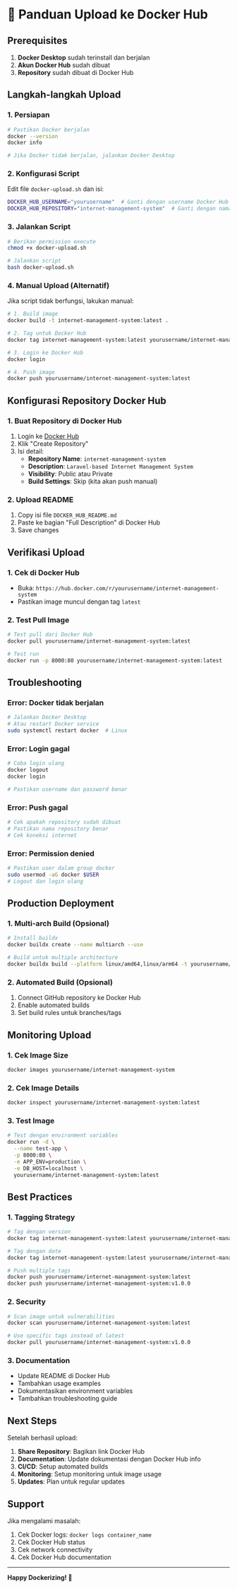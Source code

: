 # 🐳 Panduan Upload ke Docker Hub

## Prerequisites

1. **Docker Desktop** sudah terinstall dan berjalan
2. **Akun Docker Hub** sudah dibuat
3. **Repository** sudah dibuat di Docker Hub

## Langkah-langkah Upload

### 1. Persiapan

```bash
# Pastikan Docker berjalan
docker --version
docker info

# Jika Docker tidak berjalan, jalankan Docker Desktop
```

### 2. Konfigurasi Script

Edit file `docker-upload.sh` dan isi:

```bash
DOCKER_HUB_USERNAME="yourusername"  # Ganti dengan username Docker Hub Anda
DOCKER_HUB_REPOSITORY="internet-management-system"  # Ganti dengan nama repository
```

### 3. Jalankan Script

```bash
# Berikan permission execute
chmod +x docker-upload.sh

# Jalankan script
bash docker-upload.sh
```

### 4. Manual Upload (Alternatif)

Jika script tidak berfungsi, lakukan manual:

```bash
# 1. Build image
docker build -t internet-management-system:latest .

# 2. Tag untuk Docker Hub
docker tag internet-management-system:latest yourusername/internet-management-system:latest

# 3. Login ke Docker Hub
docker login

# 4. Push image
docker push yourusername/internet-management-system:latest
```

## Konfigurasi Repository Docker Hub

### 1. Buat Repository di Docker Hub

1. Login ke [Docker Hub](https://hub.docker.com)
2. Klik "Create Repository"
3. Isi detail:
   - **Repository Name**: `internet-management-system`
   - **Description**: `Laravel-based Internet Management System`
   - **Visibility**: Public atau Private
   - **Build Settings**: Skip (kita akan push manual)

### 2. Upload README

1. Copy isi file `DOCKER_HUB_README.md`
2. Paste ke bagian "Full Description" di Docker Hub
3. Save changes

## Verifikasi Upload

### 1. Cek di Docker Hub

- Buka: `https://hub.docker.com/r/yourusername/internet-management-system`
- Pastikan image muncul dengan tag `latest`

### 2. Test Pull Image

```bash
# Test pull dari Docker Hub
docker pull yourusername/internet-management-system:latest

# Test run
docker run -p 8000:80 yourusername/internet-management-system:latest
```

## Troubleshooting

### Error: Docker tidak berjalan

```bash
# Jalankan Docker Desktop
# Atau restart Docker service
sudo systemctl restart docker  # Linux
```

### Error: Login gagal

```bash
# Coba login ulang
docker logout
docker login

# Pastikan username dan password benar
```

### Error: Push gagal

```bash
# Cek apakah repository sudah dibuat
# Pastikan nama repository benar
# Cek koneksi internet
```

### Error: Permission denied

```bash
# Pastikan user dalam group docker
sudo usermod -aG docker $USER
# Logout dan login ulang
```

## Production Deployment

### 1. Multi-arch Build (Opsional)

```bash
# Install buildx
docker buildx create --name multiarch --use

# Build untuk multiple architecture
docker buildx build --platform linux/amd64,linux/arm64 -t yourusername/internet-management-system:latest --push .
```

### 2. Automated Build (Opsional)

1. Connect GitHub repository ke Docker Hub
2. Enable automated builds
3. Set build rules untuk branches/tags

## Monitoring Upload

### 1. Cek Image Size

```bash
docker images yourusername/internet-management-system
```

### 2. Cek Image Details

```bash
docker inspect yourusername/internet-management-system:latest
```

### 3. Test Image

```bash
# Test dengan environment variables
docker run -d \
  --name test-app \
  -p 8000:80 \
  -e APP_ENV=production \
  -e DB_HOST=localhost \
  yourusername/internet-management-system:latest
```

## Best Practices

### 1. Tagging Strategy

```bash
# Tag dengan version
docker tag internet-management-system:latest yourusername/internet-management-system:v1.0.0

# Tag dengan date
docker tag internet-management-system:latest yourusername/internet-management-system:2024-01-15

# Push multiple tags
docker push yourusername/internet-management-system:latest
docker push yourusername/internet-management-system:v1.0.0
```

### 2. Security

```bash
# Scan image untuk vulnerabilities
docker scan yourusername/internet-management-system:latest

# Use specific tags instead of latest
docker pull yourusername/internet-management-system:v1.0.0
```

### 3. Documentation

- Update README di Docker Hub
- Tambahkan usage examples
- Dokumentasikan environment variables
- Tambahkan troubleshooting guide

## Next Steps

Setelah berhasil upload:

1. **Share Repository**: Bagikan link Docker Hub
2. **Documentation**: Update dokumentasi dengan Docker Hub info
3. **CI/CD**: Setup automated builds
4. **Monitoring**: Setup monitoring untuk image usage
5. **Updates**: Plan untuk regular updates

## Support

Jika mengalami masalah:

1. Cek Docker logs: `docker logs container_name`
2. Cek Docker Hub status
3. Cek network connectivity
4. Cek Docker Hub documentation

---

**Happy Dockerizing! 🐳**
